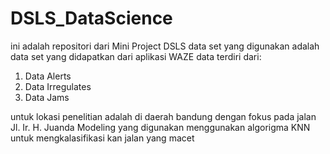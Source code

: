 # DSLS_DataScience
ini adalah repositori dari Mini Project DSLS 
data set yang digunakan adalah data set yang didapatkan dari aplikasi WAZE 
data terdiri dari:
1. Data Alerts
2. Data Irregulates
3. Data Jams

untuk lokasi penelitian adalah di daerah bandung dengan fokus pada jalan 
Jl. Ir. H. Juanda 
Modeling yang digunakan menggunakan algorigma KNN untuk mengkalasifikasi kan jalan yang macet
